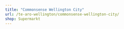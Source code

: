 ```yaml
---
title: "Commonsense Wellington City"
url: /te-aro-wellington/commonsense-wellington-city/
shop: Supermarkt
---
```


